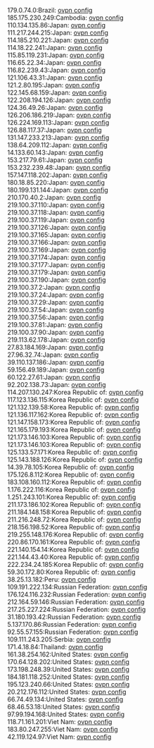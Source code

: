 179.0.74.0:Brazil: [ovpn config](vpn/179_0_74_0.ovpn)  
185.175.230.249:Cambodia: [ovpn config](vpn/185_175_230_249.ovpn)  
110.134.135.86:Japan: [ovpn config](vpn/110_134_135_86.ovpn)  
111.217.244.215:Japan: [ovpn config](vpn/111_217_244_215.ovpn)  
114.185.210.221:Japan: [ovpn config](vpn/114_185_210_221.ovpn)  
114.18.22.241:Japan: [ovpn config](vpn/114_18_22_241.ovpn)  
115.85.119.231:Japan: [ovpn config](vpn/115_85_119_231.ovpn)  
116.65.22.34:Japan: [ovpn config](vpn/116_65_22_34.ovpn)  
116.82.239.43:Japan: [ovpn config](vpn/116_82_239_43.ovpn)  
121.106.43.31:Japan: [ovpn config](vpn/121_106_43_31.ovpn)  
121.2.80.195:Japan: [ovpn config](vpn/121_2_80_195.ovpn)  
122.145.68.159:Japan: [ovpn config](vpn/122_145_68_159.ovpn)  
122.208.194.126:Japan: [ovpn config](vpn/122_208_194_126.ovpn)  
124.36.49.26:Japan: [ovpn config](vpn/124_36_49_26.ovpn)  
126.206.186.219:Japan: [ovpn config](vpn/126_206_186_219.ovpn)  
126.224.169.113:Japan: [ovpn config](vpn/126_224_169_113.ovpn)  
126.88.117.37:Japan: [ovpn config](vpn/126_88_117_37.ovpn)  
131.147.233.213:Japan: [ovpn config](vpn/131_147_233_213.ovpn)  
138.64.209.112:Japan: [ovpn config](vpn/138_64_209_112.ovpn)  
14.133.60.143:Japan: [ovpn config](vpn/14_133_60_143.ovpn)  
153.217.79.61:Japan: [ovpn config](vpn/153_217_79_61.ovpn)  
153.232.239.48:Japan: [ovpn config](vpn/153_232_239_48.ovpn)  
157.147.118.202:Japan: [ovpn config](vpn/157_147_118_202.ovpn)  
180.18.85.220:Japan: [ovpn config](vpn/180_18_85_220.ovpn)  
180.199.131.144:Japan: [ovpn config](vpn/180_199_131_144.ovpn)  
210.170.40.2:Japan: [ovpn config](vpn/210_170_40_2.ovpn)  
219.100.37.110:Japan: [ovpn config](vpn/219_100_37_110.ovpn)  
219.100.37.118:Japan: [ovpn config](vpn/219_100_37_118.ovpn)  
219.100.37.119:Japan: [ovpn config](vpn/219_100_37_119.ovpn)  
219.100.37.126:Japan: [ovpn config](vpn/219_100_37_126.ovpn)  
219.100.37.165:Japan: [ovpn config](vpn/219_100_37_165.ovpn)  
219.100.37.166:Japan: [ovpn config](vpn/219_100_37_166.ovpn)  
219.100.37.169:Japan: [ovpn config](vpn/219_100_37_169.ovpn)  
219.100.37.174:Japan: [ovpn config](vpn/219_100_37_174.ovpn)  
219.100.37.177:Japan: [ovpn config](vpn/219_100_37_177.ovpn)  
219.100.37.179:Japan: [ovpn config](vpn/219_100_37_179.ovpn)  
219.100.37.190:Japan: [ovpn config](vpn/219_100_37_190.ovpn)  
219.100.37.2:Japan: [ovpn config](vpn/219_100_37_2.ovpn)  
219.100.37.24:Japan: [ovpn config](vpn/219_100_37_24.ovpn)  
219.100.37.29:Japan: [ovpn config](vpn/219_100_37_29.ovpn)  
219.100.37.54:Japan: [ovpn config](vpn/219_100_37_54.ovpn)  
219.100.37.56:Japan: [ovpn config](vpn/219_100_37_56.ovpn)  
219.100.37.81:Japan: [ovpn config](vpn/219_100_37_81.ovpn)  
219.100.37.90:Japan: [ovpn config](vpn/219_100_37_90.ovpn)  
219.113.62.178:Japan: [ovpn config](vpn/219_113_62_178.ovpn)  
27.83.184.169:Japan: [ovpn config](vpn/27_83_184_169.ovpn)  
27.96.32.74:Japan: [ovpn config](vpn/27_96_32_74.ovpn)  
39.110.137.186:Japan: [ovpn config](vpn/39_110_137_186.ovpn)  
59.156.49.189:Japan: [ovpn config](vpn/59_156_49_189.ovpn)  
60.122.27.61:Japan: [ovpn config](vpn/60_122_27_61.ovpn)  
92.202.138.73:Japan: [ovpn config](vpn/92_202_138_73.ovpn)  
114.207.130.247:Korea Republic of: [ovpn config](vpn/114_207_130_247.ovpn)  
117.123.136.115:Korea Republic of: [ovpn config](vpn/117_123_136_115.ovpn)  
121.132.139.58:Korea Republic of: [ovpn config](vpn/121_132_139_58.ovpn)  
121.136.117.162:Korea Republic of: [ovpn config](vpn/121_136_117_162.ovpn)  
121.147.158.173:Korea Republic of: [ovpn config](vpn/121_147_158_173.ovpn)  
121.165.179.193:Korea Republic of: [ovpn config](vpn/121_165_179_193.ovpn)  
121.173.146.103:Korea Republic of: [ovpn config](vpn/121_173_146_103.ovpn)  
121.173.146.103:Korea Republic of: [ovpn config](vpn/121_173_146_103.ovpn)  
125.133.57.171:Korea Republic of: [ovpn config](vpn/125_133_57_171.ovpn)  
125.143.188.126:Korea Republic of: [ovpn config](vpn/125_143_188_126.ovpn)  
14.39.78.105:Korea Republic of: [ovpn config](vpn/14_39_78_105.ovpn)  
175.126.8.112:Korea Republic of: [ovpn config](vpn/175_126_8_112.ovpn)  
183.108.160.112:Korea Republic of: [ovpn config](vpn/183_108_160_112.ovpn)  
1.176.222.116:Korea Republic of: [ovpn config](vpn/1_176_222_116.ovpn)  
1.251.243.101:Korea Republic of: [ovpn config](vpn/1_251_243_101.ovpn)  
211.173.186.102:Korea Republic of: [ovpn config](vpn/211_173_186_102.ovpn)  
211.184.148.158:Korea Republic of: [ovpn config](vpn/211_184_148_158.ovpn)  
211.216.248.72:Korea Republic of: [ovpn config](vpn/211_216_248_72.ovpn)  
218.156.198.52:Korea Republic of: [ovpn config](vpn/218_156_198_52.ovpn)  
219.255.148.176:Korea Republic of: [ovpn config](vpn/219_255_148_176.ovpn)  
220.86.170.161:Korea Republic of: [ovpn config](vpn/220_86_170_161.ovpn)  
221.140.154.14:Korea Republic of: [ovpn config](vpn/221_140_154_14.ovpn)  
221.144.43.40:Korea Republic of: [ovpn config](vpn/221_144_43_40.ovpn)  
222.234.24.185:Korea Republic of: [ovpn config](vpn/222_234_24_185.ovpn)  
59.30.172.80:Korea Republic of: [ovpn config](vpn/59_30_172_80.ovpn)  
38.25.13.182:Peru: [ovpn config](vpn/38_25_13_182.ovpn)  
109.191.222.134:Russian Federation: [ovpn config](vpn/109_191_222_134.ovpn)  
176.124.116.232:Russian Federation: [ovpn config](vpn/176_124_116_232.ovpn)  
212.164.59.146:Russian Federation: [ovpn config](vpn/212_164_59_146.ovpn)  
217.25.227.224:Russian Federation: [ovpn config](vpn/217_25_227_224.ovpn)  
31.180.193.42:Russian Federation: [ovpn config](vpn/31_180_193_42.ovpn)  
5.137.170.86:Russian Federation: [ovpn config](vpn/5_137_170_86.ovpn)  
92.55.57.155:Russian Federation: [ovpn config](vpn/92_55_57_155.ovpn)  
109.111.243.205:Serbia: [ovpn config](vpn/109_111_243_205.ovpn)  
171.4.18.84:Thailand: [ovpn config](vpn/171_4_18_84.ovpn)  
161.38.254.162:United States: [ovpn config](vpn/161_38_254_162.ovpn)  
170.64.128.202:United States: [ovpn config](vpn/170_64_128_202.ovpn)  
173.198.248.39:United States: [ovpn config](vpn/173_198_248_39.ovpn)  
184.181.118.252:United States: [ovpn config](vpn/184_181_118_252.ovpn)  
195.123.240.66:United States: [ovpn config](vpn/195_123_240_66.ovpn)  
20.212.176.112:United States: [ovpn config](vpn/20_212_176_112.ovpn)  
66.74.49.134:United States: [ovpn config](vpn/66_74_49_134.ovpn)  
68.46.53.18:United States: [ovpn config](vpn/68_46_53_18.ovpn)  
97.99.194.168:United States: [ovpn config](vpn/97_99_194_168.ovpn)  
118.71.161.201:Viet Nam: [ovpn config](vpn/118_71_161_201.ovpn)  
183.80.247.255:Viet Nam: [ovpn config](vpn/183_80_247_255.ovpn)  
42.119.124.97:Viet Nam: [ovpn config](vpn/42_119_124_97.ovpn)  
